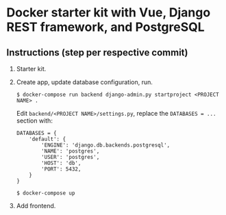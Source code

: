 # Docker starter kit with Vue, Django REST framework, and PostgreSQL
## Instructions (step per respective commit)
1. Starter kit.

2. Create app, update database configuration, run.

    `$ docker-compose run backend django-admin.py startproject <PROJECT NAME> .`

    Edit `backend/<PROJECT NAME>/settings.py`, replace the `DATABASES = ...` section with:

    ```
    DATABASES = {
        'default': {
            'ENGINE': 'django.db.backends.postgresql',
            'NAME': 'postgres',
            'USER': 'postgres',
            'HOST': 'db',
            'PORT': 5432,
        }
    }
    ```
    
    `$ docker-compose up`

3. Add frontend.

